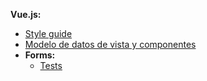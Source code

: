 **Vue.js:**
- [Style guide](./style-guide.md)
- [Modelo de datos de vista y componentes](./view-model.md)
- **Forms:**
  - [Tests](./tests_form.md)